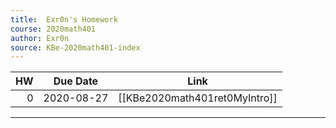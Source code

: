 ```yaml
---
title:  Exr0n's Homework
course: 2020math401
author: Exr0n
source: KBe-2020math401-index
---
```


| HW | Due Date | Link |
|---:|----------|------|
   0 | 2020-08-27 | [[KBe2020math401ret0MyIntro]]

---